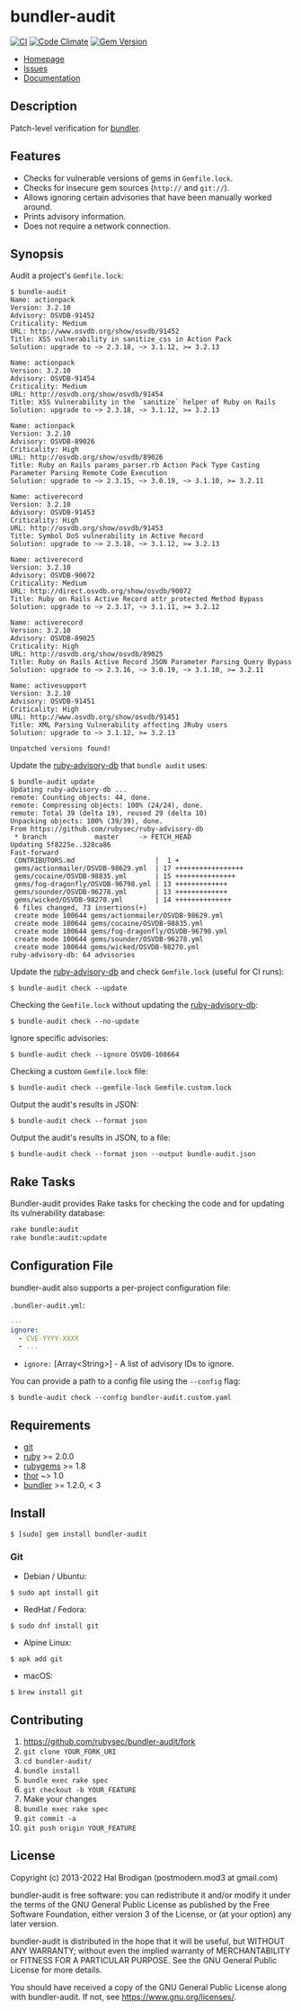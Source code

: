 # bundler-audit

[![CI](https://github.com/rubysec/bundler-audit/actions/workflows/ruby.yml/badge.svg)](https://github.com/rubysec/bundler-audit/actions/workflows/ruby.yml)
[![Code Climate](https://codeclimate.com/github/rubysec/bundler-audit.svg)](https://codeclimate.com/github/rubysec/bundler-audit)
[![Gem Version](https://badge.fury.io/rb/bundler-audit.svg)](https://badge.fury.io/rb/bundler-audit)

* [Homepage](https://github.com/rubysec/bundler-audit#readme)
* [Issues](https://github.com/rubysec/bundler-audit/issues)
* [Documentation](http://rubydoc.info/gems/bundler-audit/frames)

## Description

Patch-level verification for [bundler].

## Features

* Checks for vulnerable versions of gems in `Gemfile.lock`.
* Checks for insecure gem sources (`http://` and `git://`).
* Allows ignoring certain advisories that have been manually worked around.
* Prints advisory information.
* Does not require a network connection.

## Synopsis

Audit a project's `Gemfile.lock`:

    $ bundle-audit
    Name: actionpack
    Version: 3.2.10
    Advisory: OSVDB-91452
    Criticality: Medium
    URL: http://www.osvdb.org/show/osvdb/91452
    Title: XSS vulnerability in sanitize_css in Action Pack
    Solution: upgrade to ~> 2.3.18, ~> 3.1.12, >= 3.2.13

    Name: actionpack
    Version: 3.2.10
    Advisory: OSVDB-91454
    Criticality: Medium
    URL: http://osvdb.org/show/osvdb/91454
    Title: XSS Vulnerability in the `sanitize` helper of Ruby on Rails
    Solution: upgrade to ~> 2.3.18, ~> 3.1.12, >= 3.2.13

    Name: actionpack
    Version: 3.2.10
    Advisory: OSVDB-89026
    Criticality: High
    URL: http://osvdb.org/show/osvdb/89026
    Title: Ruby on Rails params_parser.rb Action Pack Type Casting Parameter Parsing Remote Code Execution
    Solution: upgrade to ~> 2.3.15, ~> 3.0.19, ~> 3.1.10, >= 3.2.11

    Name: activerecord
    Version: 3.2.10
    Advisory: OSVDB-91453
    Criticality: High
    URL: http://osvdb.org/show/osvdb/91453
    Title: Symbol DoS vulnerability in Active Record
    Solution: upgrade to ~> 2.3.18, ~> 3.1.12, >= 3.2.13

    Name: activerecord
    Version: 3.2.10
    Advisory: OSVDB-90072
    Criticality: Medium
    URL: http://direct.osvdb.org/show/osvdb/90072
    Title: Ruby on Rails Active Record attr_protected Method Bypass
    Solution: upgrade to ~> 2.3.17, ~> 3.1.11, >= 3.2.12

    Name: activerecord
    Version: 3.2.10
    Advisory: OSVDB-89025
    Criticality: High
    URL: http://osvdb.org/show/osvdb/89025
    Title: Ruby on Rails Active Record JSON Parameter Parsing Query Bypass
    Solution: upgrade to ~> 2.3.16, ~> 3.0.19, ~> 3.1.10, >= 3.2.11

    Name: activesupport
    Version: 3.2.10
    Advisory: OSVDB-91451
    Criticality: High
    URL: http://www.osvdb.org/show/osvdb/91451
    Title: XML Parsing Vulnerability affecting JRuby users
    Solution: upgrade to ~> 3.1.12, >= 3.2.13

    Unpatched versions found!

Update the [ruby-advisory-db] that `bundle audit` uses:

    $ bundle-audit update
    Updating ruby-advisory-db ...
    remote: Counting objects: 44, done.
    remote: Compressing objects: 100% (24/24), done.
    remote: Total 39 (delta 19), reused 29 (delta 10)
    Unpacking objects: 100% (39/39), done.
    From https://github.com/rubysec/ruby-advisory-db
     * branch            master     -> FETCH_HEAD
    Updating 5f8225e..328ca86
    Fast-forward
     CONTRIBUTORS.md                    |  1 +
     gems/actionmailer/OSVDB-98629.yml  | 17 +++++++++++++++++
     gems/cocaine/OSVDB-98835.yml       | 15 +++++++++++++++
     gems/fog-dragonfly/OSVDB-96798.yml | 13 +++++++++++++
     gems/sounder/OSVDB-96278.yml       | 13 +++++++++++++
     gems/wicked/OSVDB-98270.yml        | 14 ++++++++++++++
     6 files changed, 73 insertions(+)
     create mode 100644 gems/actionmailer/OSVDB-98629.yml
     create mode 100644 gems/cocaine/OSVDB-98835.yml
     create mode 100644 gems/fog-dragonfly/OSVDB-96798.yml
     create mode 100644 gems/sounder/OSVDB-96278.yml
     create mode 100644 gems/wicked/OSVDB-98270.yml
    ruby-advisory-db: 64 advisories

Update the [ruby-advisory-db] and check `Gemfile.lock` (useful for CI runs):

```shell
$ bundle-audit check --update
```

Checking the `Gemfile.lock` without updating the [ruby-advisory-db]:

```shell
$ bundle-audit check --no-update
```

Ignore specific advisories:

```shell
$ bundle-audit check --ignore OSVDB-108664
```

Checking a custom `Gemfile.lock` file:

```shell
$ bundle-audit check --gemfile-lock Gemfile.custom.lock
```

Output the audit's results in JSON:

```shell
$ bundle-audit check --format json
```

Output the audit's results in JSON, to a file:

```shell
$ bundle-audit check --format json --output bundle-audit.json
```

## Rake Tasks

Bundler-audit provides Rake tasks for checking the code and for updating
its vulnerability database:

```bash
rake bundle:audit
rake bundle:audit:update
```

## Configuration File

bundler-audit also supports a per-project configuration file:

`.bundler-audit.yml`:

```yaml
---
ignore:
  - CVE-YYYY-XXXX
  - ...
```

* `ignore:` \[Array\<String\>\] - A list of advisory IDs to ignore.

You can provide a path to a config file using the `--config` flag:

```shell
$ bundle-audit check --config bundler-audit.custom.yaml
```

## Requirements

* [git]
* [ruby] >= 2.0.0
* [rubygems] >= 1.8
* [thor] ~> 1.0
* [bundler] >= 1.2.0, < 3

## Install

```shell
$ [sudo] gem install bundler-audit
```

### Git

* Debian / Ubuntu:

```shell
$ sudo apt install git
```

* RedHat / Fedora:

```shell
$ sudo dnf install git
```

* Alpine Linux:

```shell
$ apk add git
```

* macOS:

```shell
$ brew install git
```

## Contributing

1. https://github.com/rubysec/bundler-audit/fork
2. `git clone YOUR_FORK_URI`
3. `cd bundler-audit/`
4. `bundle install`
5. `bundle exec rake spec`
6. `git checkout -b YOUR_FEATURE`
7. Make your changes
8. `bundle exec rake spec`
9. `git commit -a`
10. `git push origin YOUR_FEATURE`

## License

Copyright (c) 2013-2022 Hal Brodigan (postmodern.mod3 at gmail.com)

bundler-audit is free software: you can redistribute it and/or modify
it under the terms of the GNU General Public License as published by
the Free Software Foundation, either version 3 of the License, or
(at your option) any later version.

bundler-audit is distributed in the hope that it will be useful,
but WITHOUT ANY WARRANTY; without even the implied warranty of
MERCHANTABILITY or FITNESS FOR A PARTICULAR PURPOSE.  See the
GNU General Public License for more details.

You should have received a copy of the GNU General Public License
along with bundler-audit.  If not, see <https://www.gnu.org/licenses/>.

[git]: https://git-scm.com
[ruby]: https://ruby-lang.org
[rubygems]: https://rubygems.org
[thor]: http://whatisthor.com/
[bundler]: https://bundler.io

[OSVDB]: http://osvdb.org/
[ruby-advisory-db]: https://github.com/rubysec/ruby-advisory-db
